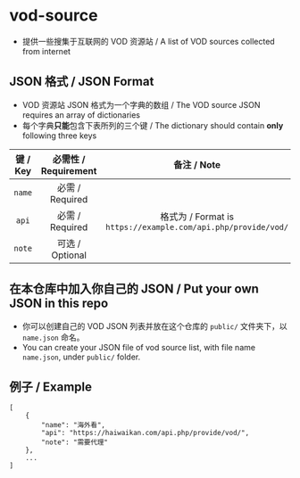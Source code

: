 # vod-source

* 提供一些搜集于互联网的 VOD 资源站 / A list of VOD sources collected from internet

## JSON 格式 / JSON Format

* VOD 资源站 JSON 格式为一个字典的数组 / The VOD source JSON requires an array of dictionaries
* 每个字典**只能**包含下表所列的三个键 / The dictionary should contain **only** following three keys

键 / Key|必需性 / Requirement|备注 / Note
:-:|:-:|:-:
`name`|必需 / Required|
`api`|必需 / Required|格式为 / Format is `https://example.com/api.php/provide/vod/`
`note`|可选 / Optional|

## 在本仓库中加入你自己的 JSON / Put your own JSON in this repo

* 你可以创建自己的 VOD JSON 列表并放在这个仓库的 `public/` 文件夹下，以 `name.json` 命名。
* You can create your JSON file of vod source list, with file name `name.json`, under `public/` folder.

## 例子 / Example

```
[
    {
        "name": "海外看",
        "api": "https://haiwaikan.com/api.php/provide/vod/",
        "note": "需要代理"
    },
    ...
]
```
